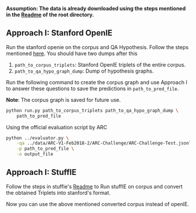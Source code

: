 **Assumption: The data is already downloaded using the steps mentioned in the [Readme](../Readme.md) of the root directory.**

## Approach I: Stanford OpenIE

Run the stanford openie on the corpus and QA Hypothesis. Follow the steps mentioned [here](stanford/Readme.md). You should have two dumps after this

1. `path_to_corpus_triplets`: Stanford OpenIE triplets of the entire corpus.
2. `path_to_qa_hypo_graph_dump`: Dump of hypothesis graphs.

Run the following command to create the corpus graph and use Approach I to answer these questions to save the predictions in `path_to_pred_file`.

**Note**: The corpus graph is saved for future use.

```bash
python run.py path_to_corpus_triplets path_to_qa_hypo_graph_dump \
    path_to_pred_file
```

Using the official evaluation script by ARC

```bash
python ../evaluator.py \
    -qa ../data/ARC-V1-Feb2018-2/ARC-Challenge/ARC-Challenge-Test.jsonl \
    -p path_to_pred_file \
    -o output_file
```

## Approach I: StuffIE

Follow the steps in stuffie's [Readme](stuffie/Readme.md) to Run stuffIE on corpus and convert the obtained Triplets into stanford's format.

Now you can use the above mentioned converted corpus instead of openIE.
